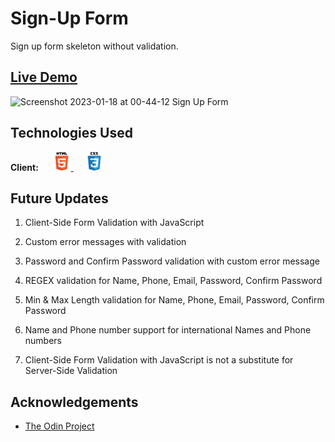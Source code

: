 
# Sign-Up Form

Sign up form skeleton without validation.


## [Live Demo](https://tarun-sachan.github.io/sign-up-form/)

![Screenshot 2023-01-18 at 00-44-12 Sign Up Form](https://user-images.githubusercontent.com/117214735/212992733-e9a17af7-a9dc-4632-ac67-b4e3500b2a0a.png)



## Technologies Used

**Client:** 
 &emsp; <a href="https://www.w3.org/html/" target="_blank" rel="noreferrer"> <img src="https://raw.githubusercontent.com/devicons/devicon/master/icons/html5/html5-original-wordmark.svg" alt="html5" width="30" height="30"/> </a>  &emsp;   <a href="https://www.w3schools.com/css/" target="_blank" rel="noreferrer"> <img src="https://raw.githubusercontent.com/devicons/devicon/master/icons/css3/css3-original-wordmark.svg" alt="css3" width="30" height="30"/> </a>





## Future Updates
1. Client-Side Form Validation with JavaScript

2. Custom error messages with validation

3. Password and Confirm Password validation with custom error message

4. REGEX validation for Name, Phone, Email, Password, Confirm Password

5. Min & Max Length validation for Name, Phone, Email, Password, Confirm Password

6. Name and Phone number support for international Names and Phone numbers

7. Client-Side Form Validation with JavaScript is not a substitute for Server-Side Validation
## Acknowledgements

 - [The Odin Project](https://www.theodinproject.com/paths/full-stack-javascript/courses/intermediate-html-and-css)
 

